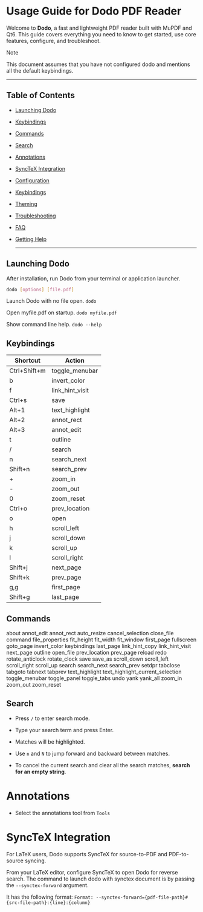 # Usage Guide for Dodo PDF Reader

Welcome to **Dodo**, a fast and lightweight PDF reader built with MuPDF and Qt6.
This guide covers everything you need to know to get started, use core features,
configure, and troubleshoot.

> [!NOTE]
> This document assumes that you have not configured dodo and mentions all the default keybindings.

---

## Table of Contents

- [Launching Dodo](#launching-dodo)
- [Keybindings](#keybindings)
- [Commands](#commands)
- [Search](#search)
- [Annotations](#annotations)
- [SyncTeX Integration](#synctex-integration)
- [Configuration](#configuration)
- [Keybindings](#keybindings)
- [Theming](#theming)
- [Troubleshooting](#troubleshooting)
- [FAQ](#faq)
- [Getting Help](#getting-help)

    ---

## Launching Dodo

After installation, run Dodo from your terminal or application launcher.

```bash
dodo [options] [file.pdf]
```

Launch Dodo with no file open.
`dodo`

Open myfile.pdf on startup.
`dodo myfile.pdf`

Show command line help.
`dodo --help`

## Keybindings

| Shortcut       | Action            |
|----------------|-------------------|
| Ctrl+Shift+m   | toggle_menubar    |
| b              | invert_color      |
| f              | link_hint_visit   |
| Ctrl+s         | save              |
| Alt+1          | text_highlight    |
| Alt+2          | annot_rect        |
| Alt+3          | annot_edit        |
| t              | outline           |
| /              | search            |
| n              | search_next       |
| Shift+n        | search_prev       |
| +              | zoom_in           |
| -              | zoom_out          |
| 0              | zoom_reset        |
| Ctrl+o         | prev_location     |
| o              | open              |
| h              | scroll_left       |
| j              | scroll_down       |
| k              | scroll_up         |
| l              | scroll_right      |
| Shift+j        | next_page         |
| Shift+k        | prev_page         |
| g,g            | first_page        |
| Shift+g        | last_page         |

## Commands

about
annot_edit
annot_rect
auto_resize
cancel_selection
close_file
command
file_properties
fit_height
fit_width
fit_window
first_page
fullscreen
goto_page
invert_color
keybindings
last_page
link_hint_copy
link_hint_visit
next_page
outline
open_file
prev_location
prev_page
reload
redo
rotate_anticlock
rotate_clock
save
save_as
scroll_down
scroll_left
scroll_right
scroll_up
search
search_next
search_prev
setdpr
tabclose
tabgoto
tabnext
tabprev
text_highlight
text_highlight_current_selection
toggle_menubar
toggle_panel
toggle_tabs
undo
yank
yank_all
zoom_in
zoom_out
zoom_reset

## Search

* Press `/` to enter search mode.

* Type your search term and press Enter.

* Matches will be highlighted.

* Use `n` and `N` to jump forward and backward between matches.

* To cancel the current search and clear all the search matches, **search for an empty string**.

# Annotations

* Select the annotations tool from `Tools`

# SyncTeX Integration

For LaTeX users, Dodo supports SyncTeX for source-to-PDF and PDF-to-source syncing.

From your LaTeX editor, configure SyncTeX to open Dodo for reverse search.
The command to launch dodo with synctex document is by passing the ``--synctex-forward`` argument.

It has the following format:
``Format: --synctex-forward={pdf-file-path}#{src-file-path}:{line}:{column}``
